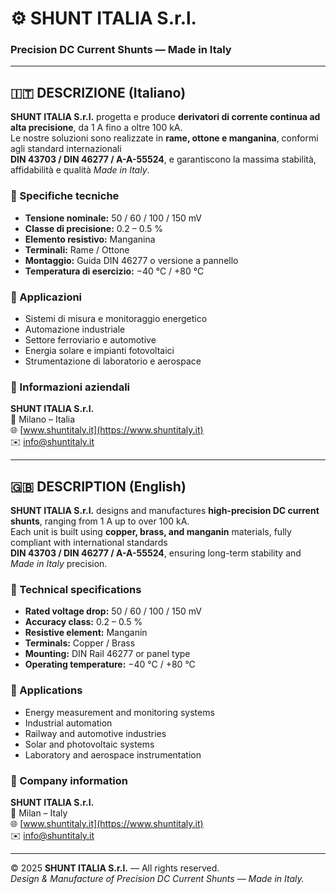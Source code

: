 # ⚙️ SHUNT ITALIA S.r.l.  
### Precision DC Current Shunts — Made in Italy  

---

## 🇮🇹 DESCRIZIONE (Italiano)

**SHUNT ITALIA S.r.l.** progetta e produce **derivatori di corrente continua ad alta precisione**, da 1 A fino a oltre 100 kA.  
Le nostre soluzioni sono realizzate in **rame, ottone e manganina**, conformi agli standard internazionali  
**DIN 43703 / DIN 46277 / A-A-55524**, e garantiscono la massima stabilità, affidabilità e qualità *Made in Italy*.  

### 🔹 Specifiche tecniche
- **Tensione nominale:** 50 / 60 / 100 / 150 mV  
- **Classe di precisione:** 0.2 – 0.5 %  
- **Elemento resistivo:** Manganina  
- **Terminali:** Rame / Ottone  
- **Montaggio:** Guida DIN 46277 o versione a pannello  
- **Temperatura di esercizio:** −40 °C / +80 °C  

### 🔹 Applicazioni
- Sistemi di misura e monitoraggio energetico  
- Automazione industriale  
- Settore ferroviario e automotive  
- Energia solare e impianti fotovoltaici  
- Strumentazione di laboratorio e aerospace  

### 🔹 Informazioni aziendali
**SHUNT ITALIA S.r.l.**  
📍 Milano – Italia  
🌐 [www.shuntitaly.it](https://www.shuntitaly.it)  
✉️ info@shuntitaly.it  

---

## 🇬🇧 DESCRIPTION (English)

**SHUNT ITALIA S.r.l.** designs and manufactures **high-precision DC current shunts**, ranging from 1 A up to over 100 kA.  
Each unit is built using **copper, brass, and manganin** materials, fully compliant with international standards  
**DIN 43703 / DIN 46277 / A-A-55524**, ensuring long-term stability and *Made in Italy* precision.  

### 🔹 Technical specifications
- **Rated voltage drop:** 50 / 60 / 100 / 150 mV  
- **Accuracy class:** 0.2 – 0.5 %  
- **Resistive element:** Manganin  
- **Terminals:** Copper / Brass  
- **Mounting:** DIN Rail 46277 or panel type  
- **Operating temperature:** −40 °C / +80 °C  

### 🔹 Applications
- Energy measurement and monitoring systems  
- Industrial automation  
- Railway and automotive industries  
- Solar and photovoltaic systems  
- Laboratory and aerospace instrumentation  

### 🔹 Company information
**SHUNT ITALIA S.r.l.**  
📍 Milan – Italy  
🌐 [www.shuntitaly.it](https://www.shuntitaly.it)  
✉️ info@shuntitaly.it  

---

© 2025 **SHUNT ITALIA S.r.l.** — All rights reserved.  
*Design & Manufacture of Precision DC Current Shunts — Made in Italy.*
